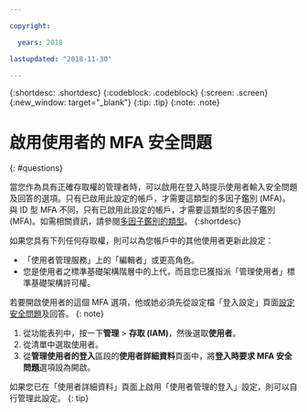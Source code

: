 ```yaml
---

copyright:

  years: 2018

lastupdated: "2018-11-30"

---
```


{:shortdesc: .shortdesc}
{:codeblock: .codeblock}
{:screen: .screen}
{:new_window: target="_blank"}
{:tip: .tip}
{:note: .note}

# 啟用使用者的 MFA 安全問題
{: #questions}

當您作為具有正確存取權的管理者時，可以啟用在登入時提示使用者輸入安全問題及回答的選項。只有已啟用此設定的帳戶，才需要這類型的多因子鑑別 (MFA)。與 ID 型 MFA 不同，只有已啟用此設定的帳戶，才需要這類型的多因子鑑別 (MFA)。如需相關資訊，請參閱[多因子鑑別的類型](/docs/iam/mfatypes.html#types)。
{:shortdesc}

如果您具有下列任何存取權，則可以為您帳戶中的其他使用者更新此設定：

* 「使用者管理服務」上的「編輯者」或更高角色。
* 您是使用者之標準基礎架構階層中的上代，而且您已獲指派「管理使用者」標準基礎架構許可權。


若要開啟使用者的這個 MFA 選項，他或她必須先從設定檔「登入設定」頁面[設定安全問題](/docs/account/login_settings.html#security-questions)及回答。
{: note}

1. 從功能表列中，按一下**管理** &gt; **存取 (IAM)**，然後選取**使用者**。
2. 從清單中選取使用者。
3. 從**管理使用者的登入**區段的**使用者詳細資料**頁面中，將**登入時要求 MFA 安全問題**選項設為開啟。

如果您已在「使用者詳細資料」頁面上啟用「使用者管理的登入」設定，則可以自行管理此設定。
{: tip}
